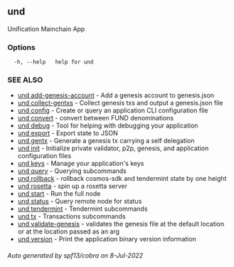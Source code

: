 ## und

Unification Mainchain App

### Options

```
  -h, --help   help for und
```

### SEE ALSO

* [und add-genesis-account](und_add-genesis-account.md)	 - Add a genesis account to genesis.json
* [und collect-gentxs](und_collect-gentxs.md)	 - Collect genesis txs and output a genesis.json file
* [und config](und_config.md)	 - Create or query an application CLI configuration file
* [und convert](und_convert.md)	 - convert between FUND denominations
* [und debug](und_debug.md)	 - Tool for helping with debugging your application
* [und export](und_export.md)	 - Export state to JSON
* [und gentx](und_gentx.md)	 - Generate a genesis tx carrying a self delegation
* [und init](und_init.md)	 - Initialize private validator, p2p, genesis, and application configuration files
* [und keys](und_keys.md)	 - Manage your application's keys
* [und query](und_query.md)	 - Querying subcommands
* [und rollback](und_rollback.md)	 - rollback cosmos-sdk and tendermint state by one height
* [und rosetta](und_rosetta.md)	 - spin up a rosetta server
* [und start](und_start.md)	 - Run the full node
* [und status](und_status.md)	 - Query remote node for status
* [und tendermint](und_tendermint.md)	 - Tendermint subcommands
* [und tx](und_tx.md)	 - Transactions subcommands
* [und validate-genesis](und_validate-genesis.md)	 - validates the genesis file at the default location or at the location passed as an arg
* [und version](und_version.md)	 - Print the application binary version information

###### Auto generated by spf13/cobra on 8-Jul-2022
